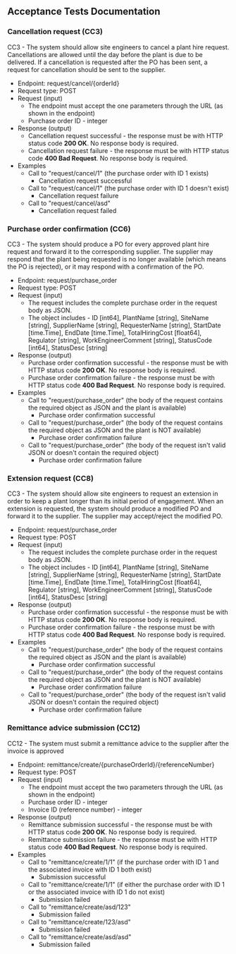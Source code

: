 ## Acceptance Tests Documentation
### Cancellation request (CC3)
CC3 - The system should allow site engineers to cancel a plant hire request. Cancellations are  allowed until the day before the plant is due to be delivered. If a cancellation is requested after  the PO has been sent, a request for cancellation should be sent to the supplier. 
* Endpoint: request/cancel/{orderId}
* Request type: POST
* Request (input) 
  * The endpoint must accept the one parameters through the URL (as shown in the endpoint)
  * Purchase order ID - integer
* Response (output)
  * Cancellation request successful - the response must be with HTTP status code **200 OK**. No response body is required.
  * Cancellation request failure - the response must be with HTTP status code **400 Bad Request**. No response body is required.
* Examples
  * Call to "request/cancel/1" (the purchase order with ID 1 exists)
    * Cancellation request successful
  * Call to "request/cancel/1" (the purchase order with ID 1 doesn't exist)
    * Cancellation request failure
  * Call to "request/cancel/asd"
    * Cancellation request failed

### Purchase order confirmation (CC6)
CC3 - The system should produce a PO for every approved plant hire request and forward it to the  corresponding supplier. The supplier may respond that the plant being requested is no longer  available (which means the PO is rejected), or it may respond with a confirmation of the PO. 
* Endpoint: request/purchase_order
* Request type: POST
* Request (input) 
  * The request includes the complete purchase order in the request body as JSON.
  * The object includes - ID [int64], PlantName [string], SiteName [string], SupplierName [string], RequesterName [string], StartDate [time.Time], EndDate [time.Time], TotalHiringCost [float64], Regulator [string], WorkEngineerComment [string], StatusCode [int64], StatusDesc [string]
* Response (output)
  * Purchase order confirmation successful - the response must be with HTTP status code **200 OK**. No response body is required.
  * Purchase order confirmation failure - the response must be with HTTP status code **400 Bad Request**. No response body is required.
* Examples
  * Call to "request/purchase_order" (the body of the request contains the required object as JSON and the plant is available)
    * Purchase order confirmation successful
  * Call to "request/purchase_order" (the body of the request contains the required object as JSON and the plant is NOT available)
    * Purchase order confirmation failure
  * Call to "request/purchase_order" (the body of the request isn't valid JSON or doesn't contain the required object)
    * Purchase order confirmation failure


### Extension request (CC8)
CC3 - The system should allow site engineers to request an extension in order to keep a plant longer  than its initial period of engagement. When an extension is requested, the system should  produce a modified PO and forward it to the supplier. The supplier may accept/reject the  modified PO. 
* Endpoint: request/purchase_order
* Request type: POST
* Request (input) 
  * The request includes the complete purchase order in the request body as JSON.
  * The object includes - ID [int64], PlantName [string], SiteName [string], SupplierName [string], RequesterName [string], StartDate [time.Time], EndDate [time.Time], TotalHiringCost [float64], Regulator [string], WorkEngineerComment [string], StatusCode [int64], StatusDesc [string]
* Response (output)
  * Purchase order confirmation successful - the response must be with HTTP status code **200 OK**. No response body is required.
  * Purchase order confirmation failure - the response must be with HTTP status code **400 Bad Request**. No response body is required.
* Examples
  * Call to "request/purchase_order" (the body of the request contains the required object as JSON and the plant is available)
    * Purchase order confirmation successful
  * Call to "request/purchase_order" (the body of the request contains the required object as JSON and the plant is NOT available)
    * Purchase order confirmation failure
  * Call to "request/purchase_order" (the body of the request isn't valid JSON or doesn't contain the required object)
    * Purchase order confirmation failure


### Remittance advice submission (CC12)
CC12 - The system must submit a remittance advice to the supplier after the invoice is approved
* Endpoint: remittance/create/{purchaseOrderId}/{referenceNumber}
* Request type: POST
* Request (input) 
  * The endpoint must accept the two parameters through the URL (as shown in the endpoint)
  * Purchase order ID - integer
  * Invoice ID (reference number) - integer
* Response (output)
  * Remittance submission successful - the response must be with HTTP status code **200 OK**. No response body is required.
  * Remittance submission failure - the response must be with HTTP status code **400 Bad Request**. No response body is required.
* Examples
  * Call to "remittance/create/1/1" (if the purchase order with ID 1 and the associated invoice with ID 1 both exist)
    * Submission successful
  * Call to "remittance/create/1/1" (if either the purchase order with ID 1 or the associated invoice with ID 1 do not exist)
    * Submission failed 
  * Call to "remittance/create/asd/123"
    * Submission failed
  * Call to "remittance/create/123/asd"
    * Submission failed
  * Call to "remittance/create/asd/asd"
    * Submission failed
